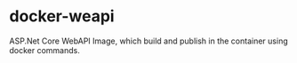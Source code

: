 # docker-weapi
ASP.Net Core WebAPI Image, which build and publish in the container using docker commands.

